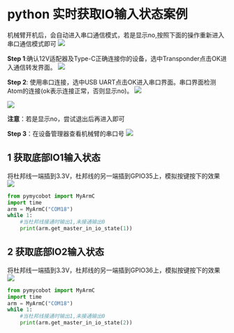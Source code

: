 # python 实时获取IO输入状态案例

机械臂开机后，会自动进入串口通信模式，若是显示no,按照下面的操作重新进入串口通信模式即可
![](./img/2.jpg)

**Step 1**:确认12V适配器及Type-C正确连接你的设备，选中Transponder点击OK进入通信转发界面。
![](./img/0.jpg)

**Step 2**: 使用串口连接，选中USB UART点击OK进入串口界面。串口界面检测Atom的连接(ok表示连接正常，否则显示no)。
![](./img/1.jpg)

![](./img/2.jpg)

**注意**：若是显示no，尝试退出后再进入即可

**Step 3**：在设备管理器查看机械臂的串口号
![](./img/3.jpg)

## 1 获取底部IO1输入状态
将杜邦线一端插到3.3V，杜邦线的另一端插到GPIO35上，模拟按键按下的效果
![](./img/4.jpg)

```python
from pymycobot import MyArmC
import time
arm = MyArmC("COM18")
while 1: 
    #当杜邦线接通时输出1,未接通输出0
    print(arm.get_master_in_io_state(1))
```

## 2 获取底部IO2输入状态
将杜邦线一端插到3.3V，杜邦线的另一端插到GPIO36上，模拟按键按下的效果
![](./img/5.jpg)

```python
from pymycobot import MyArmC
import time
arm = MyArmC("COM18")
while 1: 
    #当杜邦线接通时输出1,未接通输出0
    print(arm.get_master_in_io_state(2))
```